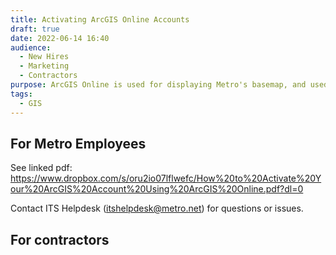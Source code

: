 ```yaml
---
title: Activating ArcGIS Online Accounts
draft: true
date: 2022-06-14 16:40
audience:
  - New Hires
  - Marketing
  - Contractors
purpose: ArcGIS Online is used for displaying Metro's basemap, and used throughout.
tags:
  - GIS
---
```

## For Metro Employees

See linked pdf: <https://www.dropbox.com/s/oru2io07lflwefc/How%20to%20Activate%20Your%20ArcGIS%20Account%20Using%20ArcGIS%20Online.pdf?dl=0>

Contact ITS Helpdesk ([itshelpdesk@metro.net](mailto:itshelpdesk@metro.net)) for questions or issues.

## For contractors